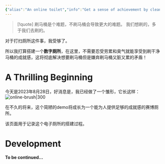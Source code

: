 ```yaml
---
{"alias":"An online toilet","info":"Get a sense of achievement by cleaning your toilet online","date":"2023-08-28T23:38","update":"2023-08-28T23:58","tags":["note/2023/08","note/life"],"id":"note20230828233847","dg-publish":true,"noteIcon":1,"permalink":"/notes/life/clean-your-toilet-online-get-the-achievement-in-feeling/","dgPassFrontmatter":true,"created":"2023-08-28T23:38","updated":"2023-08-28T23:58"}
---
```



> [!quote] 刷马桶是个难题，不刷马桶会导致更大的难题。
> 我们想刷的，多于我们去刷的。

对于打扫厕所这件事，我受够了。

所以我打算搭建一个**数字厕所**，在这里，不需要忍受劳累和臭气就能享受到刷干净马桶的成就感，这将彻底解决想要刷马桶但是嫌弃刷马桶又脏又累的矛盾！

# A Thrilling Beginning

今天是2023年8月28日，好消息是，我已经做了一个雏形，它长这样：
![online-brush|300](https://cdn.jsdelivr.net/gh/blleng/images/upload/202308282336011.gif)

在不久的将来，这个简陋的demo将成长为一个能为人提供足够的成就感的赛博厕所。

该页面用于记录这个电子厕所的搭建过程。

# Development

**To be continued...**

